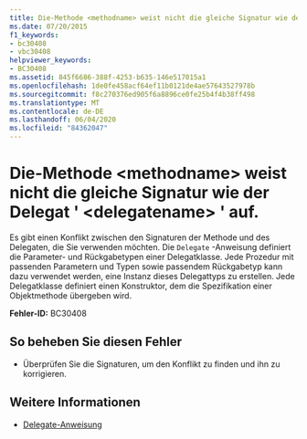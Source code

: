 ```yaml
---
title: Die-Methode <methodname> weist nicht die gleiche Signatur wie der Delegat ' <delegatename> ' auf.
ms.date: 07/20/2015
f1_keywords:
- bc30408
- vbc30408
helpviewer_keywords:
- BC30408
ms.assetid: 845f6686-388f-4253-b635-146e517015a1
ms.openlocfilehash: 1de0fe458acf64ef11b0121de4ae57643527978b
ms.sourcegitcommit: f8c270376ed905f6a8896ce0fe25b4f4b38ff498
ms.translationtype: MT
ms.contentlocale: de-DE
ms.lasthandoff: 06/04/2020
ms.locfileid: "84362047"
---
```

# <a name="method-methodname-does-not-have-the-same-signature-as-delegate-delegatename"></a>Die-Methode \<methodname> weist nicht die gleiche Signatur wie der Delegat ' \<delegatename> ' auf.
Es gibt einen Konflikt zwischen den Signaturen der Methode und des Delegaten, die Sie verwenden möchten. Die `Delegate` -Anweisung definiert die Parameter- und Rückgabetypen einer Delegatklasse. Jede Prozedur mit passenden Parametern und Typen sowie passendem Rückgabetyp kann dazu verwendet werden, eine Instanz dieses Delegattyps zu erstellen. Jede Delegatklasse definiert einen Konstruktor, dem die Spezifikation einer Objektmethode übergeben wird.  
  
 **Fehler-ID:** BC30408  
  
## <a name="to-correct-this-error"></a>So beheben Sie diesen Fehler  
  
- Überprüfen Sie die Signaturen, um den Konflikt zu finden und ihn zu korrigieren.  
  
## <a name="see-also"></a>Weitere Informationen

- [Delegate-Anweisung](../language-reference/statements/delegate-statement.md)
